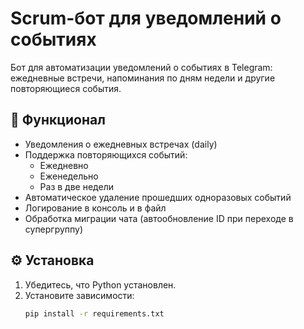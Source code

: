 # Scrum-бот для уведомлений о событиях

Бот для автоматизации уведомлений о событиях в Telegram: ежедневные встречи, напоминания по дням недели и другие повторяющиеся события.

## 📌 Функционал

- Уведомления о ежедневных встречах (daily)
- Поддержка повторяющихся событий:
  - Ежедневно
  - Еженедельно
  - Раз в две недели
- Автоматическое удаление прошедших одноразовых событий
- Логирование в консоль и в файл
- Обработка миграции чата (автообновление ID при переходе в супергруппу)

## ⚙️ Установка

1. Убедитесь, что Python установлен.
2. Установите зависимости:
   ```bash
   pip install -r requirements.txt
